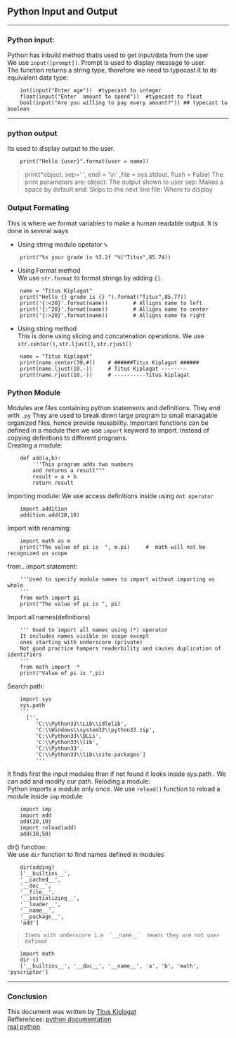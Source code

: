 ## Python Input and Output
***
### 	Python input: 
Python has inbuild method thatis used to get input/data from the user <br/> We use `input([prompt])`. Prompt is used to display message to user. <br/>
The function returns a string type, therefore we need to typecast it to its equivalent data type:
```
	int(input("Enter age"))  #typecast to integer
	float(input("Enter  amount to spend"))  #typecast to float
	bool(input("Are you willing to pay every amount?")) ## typecast to boolean 
```

****
### 	python output
Its used to display output to the user.
```
	print("Hello {user}".format(user = name)) 
```
> print(*object, sep=' ', endl = '\n' ,file = sys.stdout, flush = False)
The print parameters are:
	object: The output shown to user
	sep: Makes a space by default
	end: Skips to the next line
	file: Where to display
### 	Output Formating
This is where we format variables to make a human readable output. It is done in several ways
-	Using string modulo opetator `%`
```
	print("%s your grade is %3.2f "%("Titus",85.74)) 
```
-	Using  Format method <br/>
We use `str.format` to format strings by adding `{}`.
```
	name = "Titus Kiplagat"
	print("Hello {} grade is {} ").format("Titus",85.77))
	print('{:<20}'.format(name))	 	# Alligns name to left
	print('{:^20}'.format(name))		# Alligns name to center
	print('{:>20}'.format(name))	 	# Alligns name to right
```
-	Using  string method <br/> 
This is done using slicing and concatenation operations.
We use `str.center()`, `str.ljust()`, `str.rjust()`
```
	name = "Titus Kiplagat"
	print(name.center(30,#))	# ######Titus Kiplagat ######
	print(name.ljust(10,-))		# Titus Kiplagat --------
	print(name.rjust(10,-))		# ----------Titus kiplagat
```
###		Python Module
Modules are files containing python statements and definitions. They end with `.py`
They are used to break down large program to small managable organized files, hence provide reusability.
Important functions can be defined in a module then we use `import` keyword to import. Instead of copying definitions to different programs.<br/>
Creating a module:
```
	def add(a,b):
		'''This program adds two numbers 
		and returns a result"""
		result = a + b
		return result
```
Importing module:
We use access definitions inside using  `dot operator`
```
	import addition
	addition.add(20,10)
```
Import with renaming:
```
	import math as m
	print("The value of pi is  ", m.pi)		#  math will not be recognized on scope
```
from...import statement:
```
	'''Used to specify module names to import without importing as whole
	'''
	from math import pi
	print("The value of pi is ", pi)
```
Import all names(definitions)
```
	''' Used to import all names using (*) operator
	It includes names visible on scope except
	ones starting with underscore (private)
	Not good practice hampers readerbility and causes duplication of identifiers
	'''
	from math import  *
	print("Value of pi is ",pi)
```
Search path:
```
	import sys
	sys.path
	'''
	  ['',
	     'C:\\Python33\\Lib\\idlelib',
	     'C:\\Windows\\system32\\python33.zip',
	     'C:\\Python33\\DLLs',
	     'C:\\Python33\\lib',
	     'C:\\Python33',
	     'C:\\Python33\\lib\\site-packages']
	     '''
```
It finds first  the input modules then if not found it looks inside sys.path . We can add and modify our path.
Reloding a module:<br/>
Python imports a module only once. We use `reload()` function to reload a module inside `imp` module
```
	import imp
	import add
	add(20,10)
	import reload(add)
	add(30,50)
```
dir() function:<br/>
We use `dir` function to find names defined in  modules
```
	dir(adding)
	['__builtins__',
	'__cached__',
	'__doc__',
	'__file__',
	'__initializing__',
	'__loader__',
	'__name__',
	'__package__',
	'add']
```
>	  Items with underscore i.e  `__name__`  means they are not user defined
```
	import math
	dir ()
	['__builtins__', '__doc__', '__name__', 'a', 'b', 'math', 'pyscripter']
```
***
### Conclusion
This document was written by [Titus Kiplagat](https://ke.linkedin.com/in/titus-kiplagat-5146ba210) <br/>
Refferences:
[python documentation](https://docs.python.org/3/tutorial/modules.html)<br/>
[real python](https://realpython.com/python-modules-packages/)
